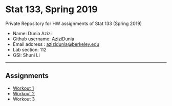 # Stat 133, Spring 2019

Private Repository for HW assignments of Stat 133 (Spring 2019)

- Name: Dunia Azizi
- Github username: AziziDunia
- Email address : azizidunia@berkeley.edu
- Lab section: 112
- GSI: Shuni Li

-----

## Assignments

- [Workout 1](Workout01)
- [Workout 2](Workout02)
- Workout 3


